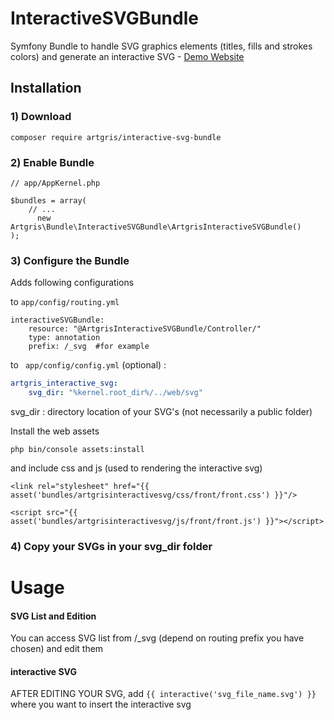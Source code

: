 # InteractiveSVGBundle

Symfony Bundle to handle SVG graphics elements (titles, fills and strokes colors) and generate an interactive SVG - 
[Demo Website](http://symfonyhub.artgris.me/bundle/interactive_svg_bundle)

Installation
------------

### 1) Download 

`composer require artgris/interactive-svg-bundle`


### 2) Enable Bundle

    // app/AppKernel.php
    
    $bundles = array(
        // ...
          new Artgris\Bundle\InteractiveSVGBundle\ArtgrisInteractiveSVGBundle()
    );
    
### 3) Configure the Bundle 


Adds following configurations 

to `app/config/routing.yml`

    interactiveSVGBundle:
        resource: "@ArtgrisInteractiveSVGBundle/Controller/"
        type: annotation
        prefix: /_svg  #for example
        
        
to ` app/config/config.yml` (optional) :

```yml 
artgris_interactive_svg:
    svg_dir: "%kernel.root_dir%/../web/svg"
``` 

svg_dir : directory location of your SVG's (not necessarily a public folder)


Install the web assets

    php bin/console assets:install 


and include css and js (used to rendering the interactive svg)

    <link rel="stylesheet" href="{{ asset('bundles/artgrisinteractivesvg/css/front/front.css') }}"/>
    
    <script src="{{ asset('bundles/artgrisinteractivesvg/js/front/front.js') }}"></script>
    
    
### 4) Copy your SVGs in your svg_dir folder


Usage
=====


#### SVG List and Edition
 
 You can access SVG list from /_svg (depend on routing prefix you have chosen) and edit them
 
 
#### interactive SVG

AFTER EDITING YOUR SVG, add `{{ interactive('svg_file_name.svg') }}` where you want to insert the interactive svg 
 





